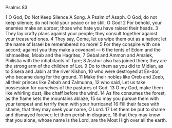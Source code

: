 Psalms 83

1	O God, Do Not Keep Silence A Song. A Psalm of Asaph. O God, do not keep silence; do not hold your peace or be still, O God!
2	For behold, your enemies make an uproar; those who hate you have raised their heads.
3	They lay crafty plans against your people; they consult together against your treasured ones.
4	They say, Come, let us wipe them out as a nation; let the name of Israel be remembered no more!
5	For they conspire with one accord; against you they make a covenant —
6	the tents of Edom and the Ishmaelites, Moab and the Hagrites,
7	Gebal and Ammon and Amalek, Philistia with the inhabitants of Tyre;
8	Asshur also has joined them; they are the strong arm of the children of Lot.
9	Do to them as you did to Midian, as to Sisera and Jabin at the river Kishon,
10	who were destroyed at En-dor, who became dung for the ground.
11	Make their nobles like Oreb and Zeeb, all their princes like Zebah and Zalmunna,
12	who said, Let us take possession for ourselves of the pastures of God.
13	O my God, make them like whirling dust, like chaff before the wind.
14	As fire consumes the forest, as the flame sets the mountains ablaze,
15	so may you pursue them with your tempest and terrify them with your hurricane!
16	Fill their faces with shame, that they may seek your name, O Lord.
17	Let them be put to shame and dismayed forever; let them perish in disgrace,
18	that they may know that you alone, whose name is the Lord, are the Most High over all the earth.

